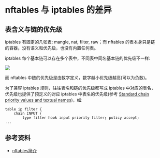 # nftables 与 iptables 的差异

## 表含义与链的优先级

iptables 有固定的几张表: mangle, nat, filter, raw；而 nftables 的表本身只是链的容器，没有语义和优先级，也没有内置任何表。

iptables 每个基本链可以存在多个表中，不同表中同名基本链的优先级不一样:

![](https://image-host-1251893006.cos.ap-chengdu.myqcloud.com/20221004101604.png)

而 nftables 中链的优先级是由数字定义，数字越小优先级越高(可以为负数)。


为了兼容 iptables 规则，往往表名和链的优先级都写成 iptables 中对应的表名，优先级也提供了预定义的对应 iptables 中表名的优先级(参考 [Standard chain priority values and textual names](https://access.redhat.com/documentation/en-us/red_hat_enterprise_linux/8/html/configuring_and_managing_networking/getting-started-with-nftables_configuring-and-managing-networking#standard-chain-priority-values-and-textual-names_assembly_creating-and-managing-nftables-tables-chains-and-rules))，如:

```
table ip filter {
	chain INPUT {
		type filter hook input priority filter; policy accept;
...
```

## 参考资料

- [nftables简介](https://lework.github.io/2020/02/05/nftables/)